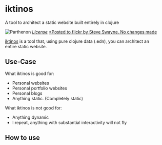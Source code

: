 # iktinos

A tool to architect a static website built entirely in clojure

![Parthenon](https://upload.wikimedia.org/wikipedia/commons/d/da/The_Parthenon_in_Athens.jpg)
[*License*](https://creativecommons.org/licenses/by/2.0/legalcode) [*Posted to flickr by Steve Swayne. No changes made](https://www.flickr.com/photos/68686051@N00/2416778389)

[iktinos](https://www.britannica.com/biography/Ictinus) is a tool that, using pure clojure data (.edn), you can architect an entire static website.

## Use-Case

What iktinos is good for:
* Personal websites
* Personal portfolio websites
* Personal blogs
* Anything static. (Completely static)

What iktinos is not good for:
* Anything dynamic
* I repeat, anything with substantial interactivity will not fly

## How to use

